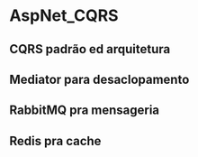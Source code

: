 # AspNet_CQRS
## CQRS padrão ed arquitetura
## Mediator para desaclopamento
## RabbitMQ pra mensageria
## Redis pra cache
